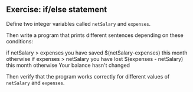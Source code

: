 ## Exercise: if/else statement

Define two integer variables called `netSalary` and `expenses`.

Then write a program that prints different sentences depending on these conditions: 

if netSalary > expenses 
    you have saved $(netSalary-expenses) this month
otherwise if expenses > netSalary
    you have lost $(expenses - netSalary) this month
otherwise
    Your balance hasn't changed

Then verify that the program works correctly for different values of `netSalary` and `expenses`.
